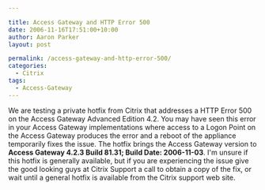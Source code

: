 ```yaml
---

title: Access Gateway and HTTP Error 500
date: 2006-11-16T17:51:00+10:00
author: Aaron Parker
layout: post

permalink: /access-gateway-and-http-error-500/
categories:
  - Citrix
tags:
  - Access-Gateway
---
```

We are testing a private hotfix from Citrix that addresses a HTTP Error 500 on the Access Gateway Advanced Edition 4.2. You may have seen this error in your Access Gateway implementations where access to a Logon Point on the Access Gateway produces the error and a reboot of the appliance temporarily fixes the issue. The hotfix brings the Access Gateway version to **Access Gateway 4.2.3 Build 81.31; Build Date: 2006-11-03**. I'm unsure if this hotfix is generally available, but if you are experiencing the issue give the good looking guys at Citrix Support a call to obtain a copy of the fix, or wait until a general hotfix is available from the Citrix support web site.